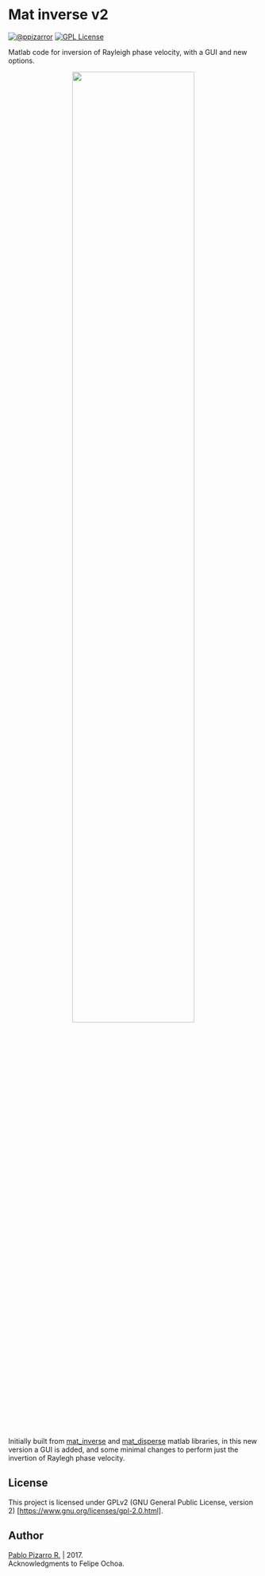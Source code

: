 # Mat inverse v2
[![@ppizarror](http://ppizarror.com/resources/images/author.svg)](http://ppizarror.com)
[![GPL License](http://ppizarror.com/resources/images/licensegpl2.svg)](https://www.gnu.org/licenses/old-licenses/gpl-2.0.html)

Matlab code for inversion of Rayleigh phase velocity, with a GUI and new options.

<p align="center">
<img src="http://ppizarror.com/mat_inverse_v2/images/screen.PNG" width="70%" >
</p>

Initially built from <a href="https://github.com/yiran06/mat_inverse">mat_inverse</a> and <a href="https://github.com/yiran06/mat_disperse">mat_disperse</a> matlab libraries, in this new version a GUI is added, and some minimal changes to perform just the invertion of Raylegh phase velocity.

## License
This project is licensed under GPLv2 (GNU General Public License, version 2) [https://www.gnu.org/licenses/gpl-2.0.html].

## Author
<a href="http://ppizarror.com">Pablo Pizarro R.</a> | 2017.<br>
Acknowledgments to Felipe Ochoa.